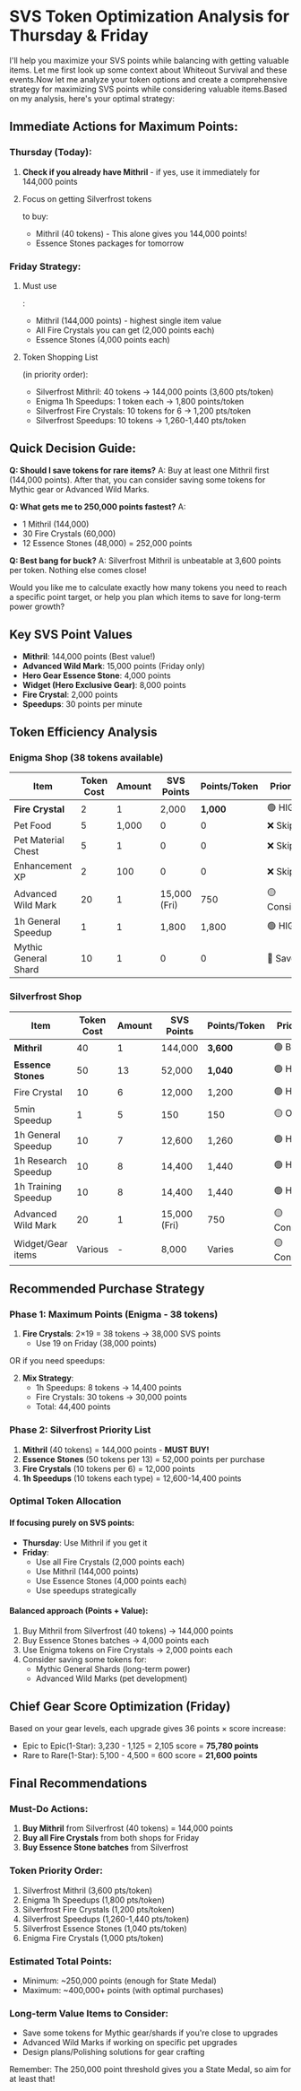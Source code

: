 # SVS Token Optimization Analysis for Thursday & Friday



I'll help you maximize your SVS points while balancing with getting valuable items. Let me first look up some context about Whiteout Survival and these events.Now let me analyze your token options and create a comprehensive strategy for maximizing SVS points while considering valuable items.Based on my analysis, here's your optimal strategy:

## Immediate Actions for Maximum Points:

### Thursday (Today):

1. **Check if you already have Mithril** - if yes, use it immediately for 144,000 points

2. Focus on getting Silverfrost tokens

    to buy:

   - Mithril (40 tokens) - This alone gives you 144,000 points!
   - Essence Stones packages for tomorrow

### Friday Strategy:

1. Must use

   :

   - Mithril (144,000 points) - highest single item value
   - All Fire Crystals you can get (2,000 points each)
   - Essence Stones (4,000 points each)

2. Token Shopping List

    (in priority order):

   - Silverfrost Mithril: 40 tokens → 144,000 points (3,600 pts/token)
   - Enigma 1h Speedups: 1 token each → 1,800 points/token
   - Silverfrost Fire Crystals: 10 tokens for 6 → 1,200 pts/token
   - Silverfrost Speedups: 10 tokens → 1,260-1,440 pts/token

## Quick Decision Guide:

**Q: Should I save tokens for rare items?** A: Buy at least one Mithril first (144,000 points). After that, you can consider saving some tokens for Mythic gear or Advanced Wild Marks.

**Q: What gets me to 250,000 points fastest?** A:

- 1 Mithril (144,000)
- 30 Fire Crystals (60,000)
- 12 Essence Stones (48,000) = 252,000 points

**Q: Best bang for buck?** A: Silverfrost Mithril is unbeatable at 3,600 points per token. Nothing else comes close!

Would you like me to calculate exactly how many tokens you need to reach a specific point target, or help you plan which items to save for long-term power growth?



## Key SVS Point Values
- **Mithril**: 144,000 points (Best value!)
- **Advanced Wild Mark**: 15,000 points (Friday only)
- **Hero Gear Essence Stone**: 4,000 points
- **Widget (Hero Exclusive Gear)**: 8,000 points
- **Fire Crystal**: 2,000 points
- **Speedups**: 30 points per minute

## Token Efficiency Analysis

### Enigma Shop (38 tokens available)

| Item | Token Cost | Amount | SVS Points | Points/Token | Priority |
|------|------------|--------|------------|--------------|----------|
| **Fire Crystal** | 2 | 1 | 2,000 | **1,000** | 🟢 HIGH |
| Pet Food | 5 | 1,000 | 0 | 0 | ❌ Skip |
| Pet Material Chest | 5 | 1 | 0 | 0 | ❌ Skip |
| Enhancement XP | 2 | 100 | 0 | 0 | ❌ Skip |
| Advanced Wild Mark | 20 | 1 | 15,000 (Fri) | 750 | 🟡 Consider |
| 1h General Speedup | 1 | 1 | 1,800 | 1,800 | 🟢 HIGH |
| Mythic General Shard | 10 | 1 | 0 | 0 | 🔵 Save |

### Silverfrost Shop

| Item | Token Cost | Amount | SVS Points | Points/Token | Priority |
|------|------------|--------|------------|--------------|----------|
| **Mithril** | 40 | 1 | 144,000 | **3,600** | 🟢 BEST! |
| **Essence Stones** | 50 | 13 | 52,000 | **1,040** | 🟢 HIGH |
| Fire Crystal | 10 | 6 | 12,000 | 1,200 | 🟢 HIGH |
| 5min Speedup | 1 | 5 | 150 | 150 | 🟡 OK |
| 1h General Speedup | 10 | 7 | 12,600 | 1,260 | 🟢 HIGH |
| 1h Research Speedup | 10 | 8 | 14,400 | 1,440 | 🟢 HIGH |
| 1h Training Speedup | 10 | 8 | 14,400 | 1,440 | 🟢 HIGH |
| Advanced Wild Mark | 20 | 1 | 15,000 (Fri) | 750 | 🟡 Consider |
| Widget/Gear items | Various | - | 8,000 | Varies | 🟡 Consider |

## Recommended Purchase Strategy

### Phase 1: Maximum Points (Enigma - 38 tokens)
1. **Fire Crystals**: 2×19 = 38 tokens → 38,000 SVS points
   - Use 19 on Friday (38,000 points)
   

OR if you need speedups:

2. **Mix Strategy**:
   - 1h Speedups: 8 tokens → 14,400 points
   - Fire Crystals: 30 tokens → 30,000 points
   - Total: 44,400 points

### Phase 2: Silverfrost Priority List
1. **Mithril** (40 tokens) = 144,000 points - **MUST BUY!**
2. **Essence Stones** (50 tokens per 13) = 52,000 points per purchase
3. **Fire Crystals** (10 tokens per 6) = 12,000 points
4. **1h Speedups** (10 tokens each type) = 12,600-14,400 points

### Optimal Token Allocation

#### If focusing purely on SVS points:
- **Thursday**: Use Mithril if you get it
- **Friday**: 
  - Use all Fire Crystals (2,000 points each)
  - Use Mithril (144,000 points)
  - Use Essence Stones (4,000 points each)
  - Use speedups strategically

#### Balanced approach (Points + Value):
1. Buy Mithril from Silverfrost (40 tokens) → 144,000 points
2. Buy Essence Stones batches → 4,000 points each
3. Use Enigma tokens on Fire Crystals → 2,000 points each
4. Consider saving some tokens for:
   - Mythic General Shards (long-term power)
   - Advanced Wild Marks (pet development)

## Chief Gear Score Optimization (Friday)

Based on your gear levels, each upgrade gives 36 points × score increase:
- Epic to Epic(1-Star): 3,230 - 1,125 = 2,105 score = **75,780 points**
- Rare to Rare(1-Star): 5,100 - 4,500 = 600 score = **21,600 points**

## Final Recommendations

### Must-Do Actions:
1. **Buy Mithril** from Silverfrost (40 tokens) = 144,000 points
2. **Buy all Fire Crystals** from both shops for Friday
3. **Buy Essence Stone batches** from Silverfrost

### Token Priority Order:
1. Silverfrost Mithril (3,600 pts/token)
2. Enigma 1h Speedups (1,800 pts/token)
3. Silverfrost Fire Crystals (1,200 pts/token)
4. Silverfrost Speedups (1,260-1,440 pts/token)
5. Silverfrost Essence Stones (1,040 pts/token)
6. Enigma Fire Crystals (1,000 pts/token)

### Estimated Total Points:
- Minimum: ~250,000 points (enough for State Medal)
- Maximum: ~400,000+ points (with optimal purchases)

### Long-term Value Items to Consider:
- Save some tokens for Mythic gear/shards if you're close to upgrades
- Advanced Wild Marks if working on specific pet upgrades
- Design plans/Polishing solutions for gear crafting

Remember: The 250,000 point threshold gives you a State Medal, so aim for at least that!